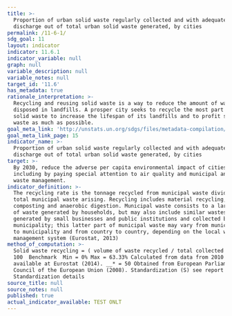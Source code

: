 ```yaml
---
title: >-
  Proportion of urban solid waste regularly collected and with adequate final
  discharge out of total urban solid waste generated, by cities
permalink: /11-6-1/
sdg_goal: 11
layout: indicator
indicator: 11.6.1
indicator_variable: null
graph: null
variable_description: null
variable_notes: null
target_id: '11.6'
has_metadata: true
rationale_interpretation: >-
  Recycling and reusing solid waste is a way to reduce the amount of waste to be
  disposed in landfills. A prosper city seeks to recycle the most part of its
  solid waste to increase the lifespan of its landfills and to profit solid
  waste as much as possible.
goal_meta_link: 'http://unstats.un.org/sdgs/files/metadata-compilation/Metadata-Goal-11.pdf'
goal_meta_link_page: 15
indicator_name: >-
  Proportion of urban solid waste regularly collected and with adequate final
  discharge out of total urban solid waste generated, by cities
target: >-
  By 2030, reduce the adverse per capita environmental impact of cities,
  including by paying special attention to air quality and municipal and other
  waste management.
indicator_definition: >-
  The recycling rate is the tonnage recycled from municipal waste divided by the
  total municipal waste arising. Recycling includes material recycling,
  composting and anaerobic digestion. Municipal waste consists to a large extent
  of waste generated by households, but may also include similar wastes
  generated by small businesses and public institutions and collected by the
  municipality; this latter part of municipal waste may vary from municipality
  to municipality and from country to country, depending on the local waste
  management system (Eurostat, 2013)
method_of_computation: >-
  Solid waste recycling = ( volume of waste recycled / total collected waste ) *
  100  Benchmark  Min = 0% Max = 63.33% Calculated from data from 2010 to 2012
  available at Eurostat (2014). __* = 50 Obtained from European Parliament,
  Council of the European Union (2008). Standardization (S) see report for
  Standardization details
source_title: null
source_notes: null
published: true
actual_indicator_available: TEST ONLT
---
```

